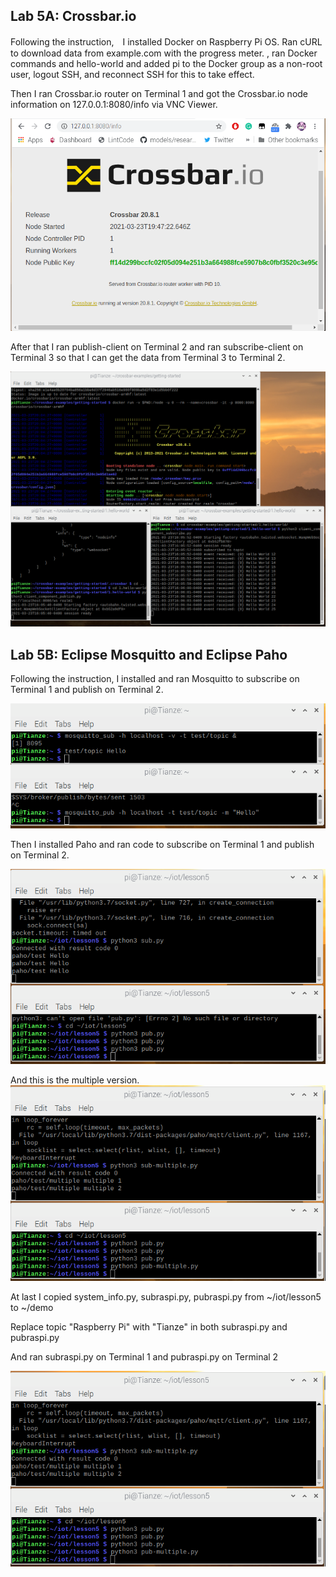 ## Lab 5A: Crossbar.io

Following the instruction,　I installed Docker on Raspberry Pi OS. Ran cURL to download data from example.com with the progress meter.
, ran Docker commands and hello-world and added pi to the Docker group as a non-root user, logout SSH, and reconnect SSH for this to take effect.

Then I ran Crossbar.io router on Terminal 1 and got the Crossbar.io node information on 127.0.0.1:8080/info via VNC Viewer.

![alt text](https://github.com/wastelander47/629IoT/blob/main/lab5/lab5-1.png)

After that I ran publish-client on Terminal 2 and ran subscribe-client on Terminal 3 so that I can get the data from Terminal 3 to Terminal 2.

![alt text](https://github.com/wastelander47/629IoT/blob/main/lab5/lab5-2.png)

## Lab 5B: Eclipse Mosquitto and Eclipse Paho

Following the instruction, I installed and ran Mosquitto to subscribe on Terminal 1 and publish on Terminal 2.

![alt text](https://github.com/wastelander47/629IoT/blob/main/lab5/lab5-3.png)

Then I installed Paho and ran code to subscribe on Terminal 1 and publish on Terminal 2.

![alt text](https://github.com/wastelander47/629IoT/blob/main/lab5/lab5-4.png)

And this is the multiple version.
![alt text](https://github.com/wastelander47/629IoT/blob/main/lab5/lab5-5.png)

At last I copied system_info.py, subraspi.py, pubraspi.py from ~/iot/lesson5 to ~/demo

Replace topic "Raspberry Pi" with "Tianze" in both subraspi.py and pubraspi.py

And ran subraspi.py on Terminal 1 and pubraspi.py on Terminal 2

![alt text](https://github.com/wastelander47/629IoT/blob/main/lab5/lab5-5.png)
